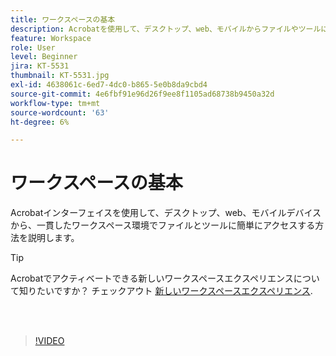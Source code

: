 ```yaml
---
title: ワークスペースの基本
description: Acrobatを使用して、デスクトップ、web、モバイルからファイルやツールに簡単にアクセスする方法を説明します
feature: Workspace
role: User
level: Beginner
jira: KT-5531
thumbnail: KT-5531.jpg
exl-id: 4638061c-6ed7-4dc0-b865-5e0b8da9cbd4
source-git-commit: 4e6fbf91e96d26f9ee8f1105ad68738b9450a32d
workflow-type: tm+mt
source-wordcount: '63'
ht-degree: 6%

---
```


# ワークスペースの基本

Acrobatインターフェイスを使用して、デスクトップ、web、モバイルデバイスから、一貫したワークスペース環境でファイルとツールに簡単にアクセスする方法を説明します。

>[!TIP]
>
>Acrobatでアクティベートできる新しいワークスペースエクスペリエンスについて知りたいですか？ チェックアウト [新しいワークスペースエクスペリエンス](new-workspace.md).

<br> 

>[!VIDEO](https://video.tv.adobe.com/v/337971?quality=12&learn=on&hidetitle=true)
